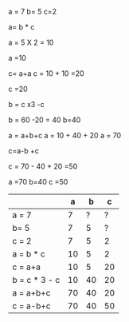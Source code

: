 
a = 7 
b= 5
c=2


a= b * c

a = 5 X 2 = 10

a =10

c= a+a
c = 10 + 10 =20

c =20


b = c x3 -c

b = 60 -20 = 40
b=40

a = a+b+c
a = 10 + 40 + 20
a = 70

c=a-b +c

c = 70 - 40 + 20 =50

a =70  b=40 c =50

|               | a   | b   | c   |
| ------------- | --- | --- | --- |
| a = 7         | 7   | ?   | ?   |
| b= 5          | 7   | 5   | ?   |
| c = 2         | 7   | 5   | 2   |
| a = b * c     | 10  | 5   | 2   |
| c = a+a       | 10  | 5   | 20  |
| b = c * 3 - c | 10  | 40  | 20  |
| a = a+b+c     | 70  | 40  | 20  |
| c = a-b+c     | 70  | 40  | 50  |



 